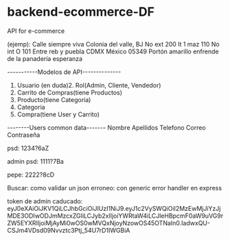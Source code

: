# backend-ecommerce-DF
API for e-commerce

(ejemp):
  Calle siempre viva
  Colonia del valle, BJ
  No ext 200 lt 1 maz 110
  No int O 101
  Entre reb y puebla
  CDMX
  México
  05349
  Portón amarillo enfrende de la panadería esperanza


-----------Modelos de API--------------
1. Usuario
(en duda)2. Rol(Admin, Cliente, Vendedor)
3. Carrito de Compras(tiene Productos)
4. Producto(tiene Categoria)
5. Categoria
6. Compra(tiene User y Carrito)


--------Users common data-------
Nombre
Apellidos
Telefono
Correo
Contraseña


psd:
1234?6aZ

admin psd:
1111?7Ba

pepe:
2222?8cD

Buscar: como validar un json erroneo: con generic error handler en express

token de admin caducado:
eyJ0eXAiOiJKV1QiLCJhbGciOiJIUzI1NiJ9.eyJ1c2VySWQiOiI2MzEwMjJiYzJjMDE3ODIwODJmMzcxZGIiLCJyb2xlIjoiYWRtaW4iLCJleHBpcmF0aW9uVG9rZW5EYXRlIjoiMjAyMi0wOS0wMVQxNjoyNzowOS45OTNaIn0.IadwxQU-CSJm4VDsd09Nvvztc3Ptj_54U7rD1IWGBiA